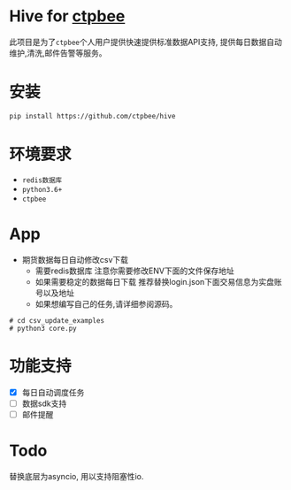 # Hive for [ctpbee](https://github.com/ctpbee/ctpbee)

此项目是为了`ctpbee`个人用户提供快速提供标准数据API支持, 提供每日数据自动维护,清洗,邮件告警等服务。

# 安装

```bash
pip install https://github.com/ctpbee/hive
```

# 环境要求
- `redis数据库`
- `python3.6+`
- `ctpbee`

# App

- 期货数据每日自动修改csv下载
    - 需要redis数据库 注意你需要修改ENV下面的文件保存地址 
    - 如果需要稳定的数据每日下载 推荐替换login.json下面交易信息为实盘账号以及地址 
    - 如果想编写自己的任务,请详细参阅源码。 


```python3
# cd csv_update_examples
# python3 core.py
```

# 功能支持
- [x] 每日自动调度任务
- [ ] 数据sdk支持
- [ ] 邮件提醒

# Todo
替换底层为asyncio, 用以支持阻塞性io. 


